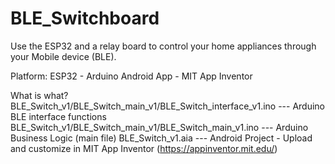 # BLE_Switchboard
Use the ESP32 and a relay board to control your home appliances through your Mobile device (BLE). 

Platform: ESP32 - Arduino Android App - MIT App Inventor

What is what?
BLE_Switch_v1/BLE_Switch_main_v1/BLE_Switch_interface_v1.ino  --- Arduino BLE interface functions
BLE_Switch_v1/BLE_Switch_main_v1/BLE_Switch_main_v1.ino       --- Arduino Business Logic (main file)
BLE_Switch_v1.aia                                             --- Android Project - Upload and customize in MIT App Inventor (https://appinventor.mit.edu/)
